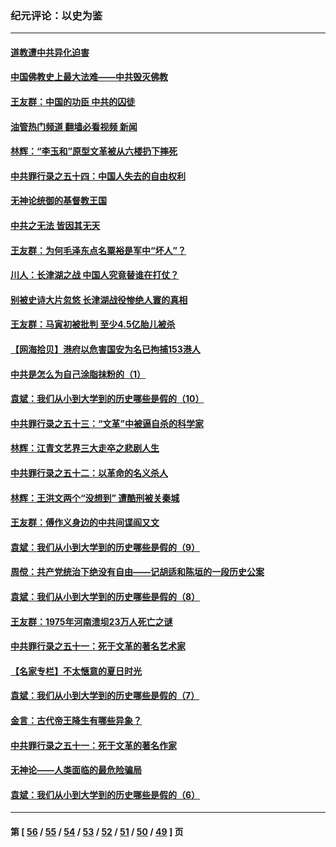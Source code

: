 ### 纪元评论：以史为鉴
---
#### [道教遭中共异化迫害](../../pages/nsc1028/n13281463.md?10150330) 
#### [中国佛教史上最大法难——中共毁灭佛教](../../pages/nsc1028/n13281397.md?10150330) 
#### [王友群：中国的功臣 中共的囚徒](../../pages/nsc1028/n13291790.md?10150330) 
#### [油管热门频道 翻墙必看视频 新闻](ok?10150330)
#### [林辉：“李玉和”原型文革被从六楼扔下摔死](../../pages/nsc1028/n13291564.md?10150330) 
#### [中共罪行录之五十四：中国人失去的自由权利](../../pages/nsc1028/n13290123.md?10150330) 
#### [无神论统御的基督教王国](../../pages/nsc1028/n13281280.md?10150330) 
#### [中共之无法 皆因其无天](../../pages/nsc1028/n13281088.md?10150330) 
#### [王友群：为何毛泽东点名粟裕是军中“坏人”？](../../pages/nsc1028/n13279118.md?10150330) 
#### [川人：长津湖之战 中国人究竟替谁在打仗？](../../pages/nsc1028/n13279096.md?10150330) 
#### [别被史诗大片忽悠 长津湖战役惨绝人寰的真相](../../pages/nsc1028/n13279023.md?10150330) 
#### [王友群：马寅初被批判 至少4.5亿胎儿被杀](../../pages/nsc1028/n13260313.md?10150330) 
#### [【网海拾贝】港府以危害国安为名已拘捕153港人](../../pages/nsc1028/n13257369.md?10150330) 
#### [中共是怎么为自己涂脂抹粉的（1）](../../pages/nsc1028/n13257311.md?10150330) 
#### [袁斌：我们从小到大学到的历史哪些是假的（10）](../../pages/nsc1028/n13252177.md?10150330) 
#### [中共罪行录之五十三：“文革”中被逼自杀的科学家](../../pages/nsc1028/n13249512.md?10150330) 
#### [林辉：江青文艺界三大走卒之悲剧人生](../../pages/nsc1028/n13248164.md?10150330) 
#### [中共罪行录之五十二：以革命的名义杀人](../../pages/nsc1028/n13247326.md?10150330) 
#### [林辉：王洪文两个“没想到” 遭酷刑被关秦城](../../pages/nsc1028/n13244136.md?10150330) 
#### [王友群：傅作义身边的中共间谍阎又文](../../pages/nsc1028/n13244038.md?10150330) 
#### [袁斌：我们从小到大学到的历史哪些是假的（9）](../../pages/nsc1028/n13243175.md?10150330) 
#### [周傥：共产党统治下绝没有自由——记胡适和陈垣的一段历史公案](../../pages/nsc1028/n13238349.md?10150330) 
#### [袁斌：我们从小到大学到的历史哪些是假的（8）](../../pages/nsc1028/n13238181.md?10150330) 
#### [王友群：1975年河南溃坝23万人死亡之谜](../../pages/nsc1028/n13231576.md?10150330) 
#### [中共罪行录之五十一：死于文革的著名艺术家](../../pages/nsc1028/n13229461.md?10150330) 
#### [【名家专栏】不太惬意的夏日时光](../../pages/nsc1028/n13226398.md?10150330) 
#### [袁斌：我们从小到大学到的历史哪些是假的（7）](../../pages/nsc1028/n13227610.md?10150330) 
#### [金言：古代帝王降生有哪些异象？](../../pages/nsc1028/n13226435.md?10150330) 
#### [中共罪行录之五十一：死于文革的著名作家](../../pages/nsc1028/n13225932.md?10150330) 
#### [无神论——人类面临的最危险骗局](../../pages/nsc1028/n13196137.md?10150330) 
#### [袁斌：我们从小到大学到的历史哪些是假的（6）](../../pages/nsc1028/n13221126.md?10150330) 

---
#### 第 [ [56](./56.md?10150330) / [55](./55.md?10150330) / [54](./54.md?10150330) / [53](./53.md?10150330) / [52](./52.md?10150330) / [51](./51.md?10150330) / [50](./50.md?10150330) / [49](./49.md?10150330) ] 页
